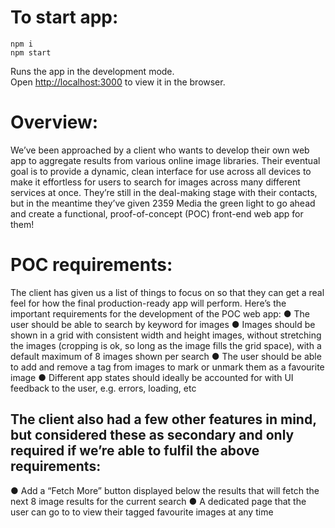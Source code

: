 # To start app: 
```
npm i
npm start
```

Runs the app in the development mode.<br />
Open [http://localhost:3000](http://localhost:3000) to view it in the browser.

# Overview:
We’ve been approached by a client who wants to develop their own web app to aggregate
results from various online image libraries. Their eventual goal is to provide a dynamic, clean
interface for use across all devices to make it effortless for users to search for images across
many different services at once.
They’re still in the deal-making stage with their contacts, but in the meantime they’ve given
2359 Media the green light to go ahead and create a functional, proof-of-concept (POC)
front-end web app for them!

# POC requirements:
The client has given us a list of things to focus on so that they can get a real feel for how the
final production-ready app will perform. Here’s the important requirements for the
development of the POC web app:
● The user should be able to search by keyword for images
● Images should be shown in a grid with consistent width and height images, without
stretching the images (cropping is ok, so long as the image fills the grid space), with a
default maximum of 8 images shown per search
● The user should be able to add and remove a tag from images to mark or unmark
them as a favourite image
● Different app states should ideally be accounted for with UI feedback to the user, e.g.
errors, loading, etc

## The client also had a few other features in mind, but considered these as secondary and only required if we’re able to fulfil the above requirements:
● Add a “Fetch More” button displayed below the results that will fetch the next 8
image results for the current search
● A dedicated page that the user can go to to view their tagged favourite images at
any time